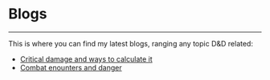 # Blogs

* * *

This is where you can find my latest blogs, ranging any topic D&D related:

* [Critical damage and ways to calculate it](./critical-damage.md)
* [Combat enounters and danger](./combat-danger.md)
